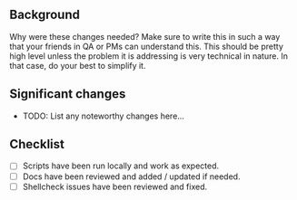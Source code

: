 ## Background

Why were these changes needed? Make sure to write this in such a way that your friends in QA or PMs can understand this.
This should be pretty high level unless the problem it is addressing is very technical in nature. In that case, do your
best to simplify it.

## Significant changes

- TODO: List any noteworthy changes here...

## Checklist

- [ ] Scripts have been run locally and work as expected.
- [ ] Docs have been reviewed and added / updated if needed.
- [ ] Shellcheck issues have been reviewed and fixed.
